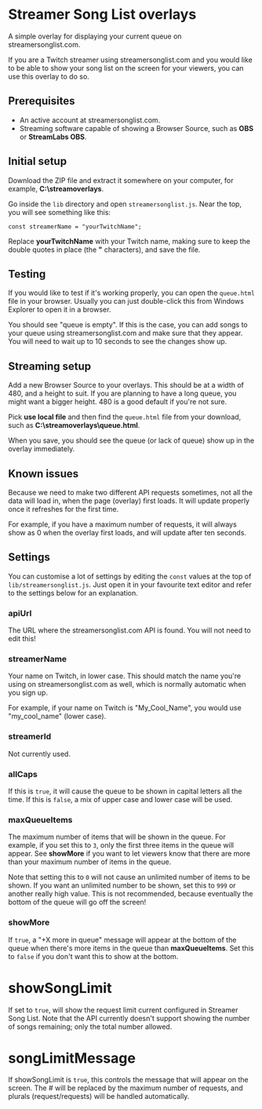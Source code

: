 # Streamer Song List overlays

A simple overlay for displaying your current queue on streamersonglist.com.

If you are a Twitch streamer using streamersonglist.com and you would like to be able to show your song list on the screen for your viewers, you can use this overlay to do so.

## Prerequisites

* An active account at streamersonglist.com.
* Streaming software capable of showing a Browser Source, such as **OBS** or **StreamLabs OBS**.

## Initial setup

Download the ZIP file and extract it somewhere on your computer, for example, **C:\streamoverlays**.

Go inside the ```lib``` directory and open ```streamersonglist.js```. Near the top, you will see something like this:

```
const streamerName = "yourTwitchName";
```

Replace **yourTwitchName** with your Twitch name, making sure to keep the double quotes in place (the **"** characters), and save the file.

## Testing

If you would like to test if it's working properly, you can open the ```queue.html``` file in your browser. Usually you can just double-click this from Windows Explorer to open it in a browser.

You should see "queue is empty". If this is the case, you can add songs to your queue using streamersonglist.com and make sure that they appear. You will need to wait up to 10 seconds to see the changes show up.

## Streaming setup

Add a new Browser Source to your overlays. This should be at a width of 480, and a height to suit. If you are planning to have a long queue, you might want a bigger height. 480 is a good default if you're not sure.

Pick **use local file** and then find the ```queue.html``` file from your download, such as **C:\streamoverlays\queue.html**.

When you save, you should see the queue (or lack of queue) show up in the overlay immediately.

## Known issues

Because we need to make two different API requests sometimes, not all the data will load in, when the page (overlay) first loads. It will update properly once it refreshes for the first time.

For example, if you have a maximum number of requests, it will always show as 0 when the overlay first loads, and will update after ten seconds.

## Settings

You can customise a lot of settings by editing the ```const``` values at the top of ```lib/streamersonglist.js```. Just open it in your favourite text editor and refer to the settings below for an explanation.

### apiUrl

The URL where the streamersonglist.com API is found. You will not need to edit this!

### streamerName

Your name on Twitch, in lower case. This should match the name you're using on streamersonglist.com as well, which is normally automatic when you sign up.

For example, if your name on Twitch is "My_Cool_Name", you would use "my_cool_name" (lower case).

### streamerId

Not currently used.

### allCaps

If this is ```true```, it will cause the queue to be shown in capital letters all the time. If this is ```false```, a mix of upper case and lower case will be used.

### maxQueueItems

The maximum number of items that will be shown in the queue. For example, if you set this to ```3```, only the first three items in the queue will appear. See **showMore** if you want to let viewers know that there are more than your maximum number of items in the queue.

Note that setting this to ```0``` will not cause an unlimited number of items to be shown. If you want an unlimited number to be shown, set this to ```999``` or another really high value. This is not recommended, because eventually the bottom of the queue will go off the screen!

### showMore

If ```true```, a "+X more in queue" message will appear at the bottom of the queue when there's more items in the queue than **maxQueueItems**. Set this to ```false``` if you don't want this to show at the bottom.

# showSongLimit

If set to ```true```, will show the request limit current configured in Streamer Song List. Note that the API currently doesn't support showing the number of songs remaining; only the total number allowed.

# songLimitMessage

If showSongLimit is ```true```, this controls the message that will appear on the screen. The # will be replaced by the maximum number of requests, and plurals (request/requests) will be handled automatically.